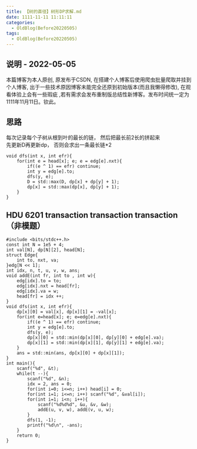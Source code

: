 ```yaml
---
title: 【树的直径】树形DP求解.md
date: 1111-11-11 11:11:11
categories:
  - OldBlog(Before20220505)
tags:
  - OldBlog(Before20220505)
---
```


## 说明 - 2022-05-05
本篇博客为本人原创, 原发布于CSDN, 在搭建个人博客后使用爬虫批量爬取并挂到个人博客, 出于一些技术原因博客未能完全还原到初始版本(而且我懒得修改), 在观看体验上会有一些瑕疵 ,若有需求会发布重制版总结性新博客。发布时间统一定为1111年11月11日。钦此。

## 思路

每次记录每个子树从根到叶的最长的链， 然后把最长前2长的拼起来  
先更新D再更新dp， 否则会求出一条最长链*2

    
    
    void dfs(int x, int efr){
        for(int e = head[x]; e; e = edg[e].nxt){
            if((e ^ 1) == efr) continue;
            int y = edg[e].to;
            dfs(y, e);
            D = std::max(D, dp[x] + dp[y] + 1);
            dp[x] = std::max(dp[x], dp[y] + 1);
        }
    }
    

## HDU 6201 transaction transaction transaction（非模题）

    
    
    #include <bits/stdc++.h>
    const int N = 1e5 + 4;
    int val[N], dp[N][2], head[N];
    struct Edge{
        int to, nxt, va;
    }edg[N << 1];
    int idx, n, t, u, v, w, ans;
    void addE(int fr, int to , int w){
        edg[idx].to = to;
        edg[idx].nxt = head[fr];
        edg[idx].va = w;
        head[fr] = idx ++;
    }
    void dfs(int x, int efr){
        dp[x][0] = val[x], dp[x][1] = -val[x];
        for(int e=head[x]; e; e=edg[e].nxt){
            if((e ^ 1) == efr) continue;
            int y = edg[e].to;
            dfs(y, e);
            dp[x][0] = std::min(dp[x][0], dp[y][0] + edg[e].va);
            dp[x][1] = std::min(dp[x][1], dp[y][1] + edg[e].va);
        }
        ans = std::min(ans, dp[x][0] + dp[x][1]);
    }
    int main(){
        scanf("%d", &t);
        while(t --){
            scanf("%d", &n);
            idx = 2, ans = 0;
            for(int i=0; i<=n; i++) head[i] = 0;
            for(int i=1; i<=n; i++) scanf("%d", &val[i]);
            for(int i=1; i<n; i++){
                scanf("%d%d%d", &u, &v, &w);
                addE(u, v, w), addE(v, u, w);
            }
            dfs(1, -1);
            printf("%d\n", -ans);
        }
        return 0;
    }
    

